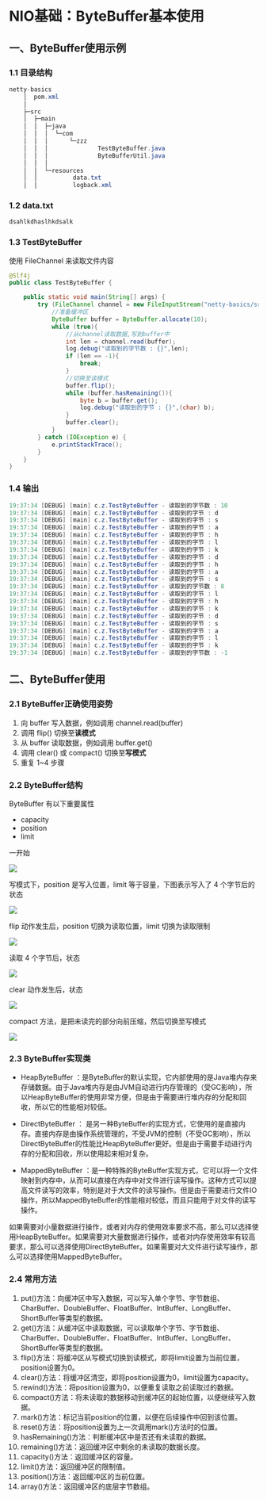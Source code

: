 # NIO基础：ByteBuffer基本使用

## 一、ByteBuffer使用示例

### 1.1 目录结构

```java
netty-basics
    │  pom.xml
    │
    ├─src
    │  ├─main
    │  │  ├─java
    │  │  │  └─com
    │  │  │      └─zzz
    │  │  │              TestByteBuffer.java
    │  │  │				 ByteBufferUtil.java
    │  │  │
    │  │  └─resources
    │  │          data.txt
    │  │          logback.xml
```

### 1.2 data.txt

```java
dsahlkdhaslhkdsalk
```

### 1.3 TestByteBuffer

使用 FileChannel 来读取文件内容

```java
@Slf4j
public class TestByteBuffer {

    public static void main(String[] args) {
        try (FileChannel channel = new FileInputStream("netty-basics/src/main/resources/data.txt").getChannel()) {
            //准备缓冲区
            ByteBuffer buffer = ByteBuffer.allocate(10);
            while (true){
                //从channel读取数据,写到buffer中
                int len = channel.read(buffer);
                log.debug("读取到的字节数 : {}",len);
                if (len == -1){
                    break;
                }
                //切换至读模式
                buffer.flip();
                while (buffer.hasRemaining()){
                    byte b = buffer.get();
                    log.debug("读取到的字节 : {}",(char) b);
                }
                buffer.clear();
            }
        } catch (IOException e) {
            e.printStackTrace();
        }
    }
}
```

### 1.4 输出

```java
19:37:34 [DEBUG] [main] c.z.TestByteBuffer - 读取到的字节数 : 10
19:37:34 [DEBUG] [main] c.z.TestByteBuffer - 读取到的字节 : d
19:37:34 [DEBUG] [main] c.z.TestByteBuffer - 读取到的字节 : s
19:37:34 [DEBUG] [main] c.z.TestByteBuffer - 读取到的字节 : a
19:37:34 [DEBUG] [main] c.z.TestByteBuffer - 读取到的字节 : h
19:37:34 [DEBUG] [main] c.z.TestByteBuffer - 读取到的字节 : l
19:37:34 [DEBUG] [main] c.z.TestByteBuffer - 读取到的字节 : k
19:37:34 [DEBUG] [main] c.z.TestByteBuffer - 读取到的字节 : d
19:37:34 [DEBUG] [main] c.z.TestByteBuffer - 读取到的字节 : h
19:37:34 [DEBUG] [main] c.z.TestByteBuffer - 读取到的字节 : a
19:37:34 [DEBUG] [main] c.z.TestByteBuffer - 读取到的字节 : s
19:37:34 [DEBUG] [main] c.z.TestByteBuffer - 读取到的字节数 : 8
19:37:34 [DEBUG] [main] c.z.TestByteBuffer - 读取到的字节 : l
19:37:34 [DEBUG] [main] c.z.TestByteBuffer - 读取到的字节 : h
19:37:34 [DEBUG] [main] c.z.TestByteBuffer - 读取到的字节 : k
19:37:34 [DEBUG] [main] c.z.TestByteBuffer - 读取到的字节 : d
19:37:34 [DEBUG] [main] c.z.TestByteBuffer - 读取到的字节 : s
19:37:34 [DEBUG] [main] c.z.TestByteBuffer - 读取到的字节 : a
19:37:34 [DEBUG] [main] c.z.TestByteBuffer - 读取到的字节 : l
19:37:34 [DEBUG] [main] c.z.TestByteBuffer - 读取到的字节 : k
19:37:34 [DEBUG] [main] c.z.TestByteBuffer - 读取到的字节数 : -1
```

## 二、ByteBuffer使用

### 2.1 ByteBuffer正确使用姿势

1. 向 buffer 写入数据，例如调用 channel.read(buffer)
2. 调用 flip() 切换至**读模式**
3. 从 buffer 读取数据，例如调用 buffer.get()
4. 调用 clear() 或 compact() 切换至**写模式**
5. 重复 1~4 步骤

### 2.2 ByteBuffer结构

ByteBuffer 有以下重要属性

* capacity
* position
* limit

一开始

![](https://www.z-note.top/assets/images/netty/basics/1//0021.png)

写模式下，position 是写入位置，limit 等于容量，下图表示写入了 4 个字节后的状态

![](https://www.z-note.top/assets/images/netty/basics/1//0018.png)

flip 动作发生后，position 切换为读取位置，limit 切换为读取限制

![](https://www.z-note.top/assets/images/netty/basics/1//0019.png)

读取 4 个字节后，状态

![](https://www.z-note.top/assets/images/netty/basics/1//0020.png)

clear 动作发生后，状态

![](https://www.z-note.top/assets/images/netty/basics/1//0021.png)

compact 方法，是把未读完的部分向前压缩，然后切换至写模式

![](https://www.z-note.top/assets/images/netty/basics/1//0022.png)



### 2.3 ByteBuffer实现类

* HeapByteBuffer ：是ByteBuffer的默认实现，它内部使用的是Java堆内存来存储数据。由于Java堆内存是由JVM自动进行内存管理的（受GC影响），所以HeapByteBuffer的使用非常方便，但是由于需要进行堆内存的分配和回收，所以它的性能相对较低。

* DirectByteBuffer ： 是另一种ByteBuffer的实现方式，它使用的是直接内存。直接内存是由操作系统管理的，不受JVM的控制（不受GC影响），所以DirectByteBuffer的性能比HeapByteBuffer更好。但是由于需要手动进行内存的分配和回收，所以使用起来相对复杂。

* MappedByteBuffer ：是一种特殊的ByteBuffer实现方式，它可以将一个文件映射到内存中，从而可以直接在内存中对文件进行读写操作。这种方式可以提高文件读写的效率，特别是对于大文件的读写操作。但是由于需要进行文件IO操作，所以MappedByteBuffer的性能相对较低，而且只能用于对文件的读写操作。

如果需要对小量数据进行操作，或者对内存的使用效率要求不高，那么可以选择使用HeapByteBuffer。如果需要对大量数据进行操作，或者对内存使用效率有较高要求，那么可以选择使用DirectByteBuffer。如果需要对大文件进行读写操作，那么可以选择使用MappedByteBuffer。

### 2.4 常用方法

1. put()方法：向缓冲区中写入数据，可以写入单个字节、字节数组、CharBuffer、DoubleBuffer、FloatBuffer、IntBuffer、LongBuffer、ShortBuffer等类型的数据。
2. get()方法：从缓冲区中读取数据，可以读取单个字节、字节数组、CharBuffer、DoubleBuffer、FloatBuffer、IntBuffer、LongBuffer、ShortBuffer等类型的数据。
3. flip()方法：将缓冲区从写模式切换到读模式，即将limit设置为当前位置，position设置为0。
4. clear()方法：将缓冲区清空，即将position设置为0，limit设置为capacity。
5. rewind()方法：将position设置为0，以便重复读取之前读取过的数据。
6. compact()方法：将未读取的数据移动到缓冲区的起始位置，以便继续写入数据。
7. mark()方法：标记当前position的位置，以便在后续操作中回到该位置。
8. reset()方法：将position设置为上一次调用mark()方法时的位置。
9. hasRemaining()方法：判断缓冲区中是否还有未读取的数据。
10. remaining()方法：返回缓冲区中剩余的未读取的数据长度。
11. capacity()方法：返回缓冲区的容量。
12. limit()方法：返回缓冲区的限制值。
13. position()方法：返回缓冲区的当前位置。
14. array()方法：返回缓冲区的底层字节数组。